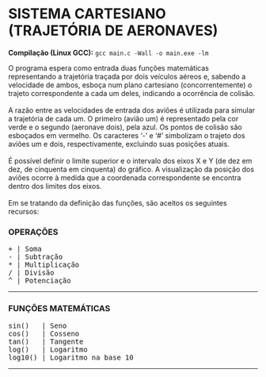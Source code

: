 # SISTEMA CARTESIANO (TRAJETÓRIA DE AERONAVES)

<b>Compilação (Linux GCC):</b> ```gcc main.c -Wall -o main.exe -lm```

O programa espera como entrada duas funções matemáticas representando a trajetória traçada por dois veículos aéreos e, sabendo a velocidade de ambos, esboça num plano cartesiano (concorrentemente) o trajeto correspondente a cada um deles, indicando a ocorrência de colisão.
<br />
<br />
A razão entre as velocidades de entrada dos aviões é utilizada para simular a trajetória de cada um. O primeiro (avião um) é representado pela cor verde e o segundo (aeronave dois), pela azul. Os pontos de colisão são esboçados em vermelho. Os caracteres ‘-’ e ‘#’ simbolizam o trajeto dos aviões um e dois, respectivamente, excluindo suas posições atuais. 
<br />
<br />
É possível definir o limite superior e o intervalo dos eixos X e Y (de dez em dez, de cinquenta em cinquenta) do gráfico. A visualização da posição dos aviões ocorre à medida que a coordenada correspondente se encontra dentro dos limites dos eixos. 
<br />
<br />
Em se tratando da definição das funções, são aceitos os seguintes recursos:

### OPERAÇÕES
<pre>
+ | Soma
- | Subtração
* | Multiplicação
/ | Divisão
^ | Potenciação
</pre>
***************************************

### FUNÇÕES MATEMÁTICAS
<pre>
sin()   | Seno 
cos()   | Cosseno
tan()   | Tangente
log()   | Logaritmo
log10() | Logaritmo na base 10
</pre>
***************************************
